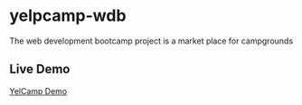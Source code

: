 # yelpcamp-wdb
The web development bootcamp project is a market place for campgrounds  

## Live Demo

[YelCamp Demo](https://yelpcamp-jbf.herokuapp.com/)
